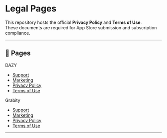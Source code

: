# Legal Pages

This repository hosts the official **Privacy Policy** and **Terms of Use**.  
These documents are required for App Store submission and subscription compliance.

---

## 📄 Pages
DAZY
- [Support](https://ujjeong-official.github.io/support.html)
- [Marketing](https://ujjeong-official.github.io/marketing.html)  
- [Privacy Policy](https://ujjeong-official.github.io/privacy.html)  
- [Terms of Use](https://ujjeong-official.github.io/terms.html)

Grabity
- [Support](https://ujjeong-official.github.io/grabity/support.html)
- [Marketing](https://ujjeong-official.github.io/grabity/marketing.html)  
- [Privacy Policy](https://ujjeong-official.github.io/grabity/privacy.html)  
- [Terms of Use](https://ujjeong-official.github.io/grabity/terms.html)

---
